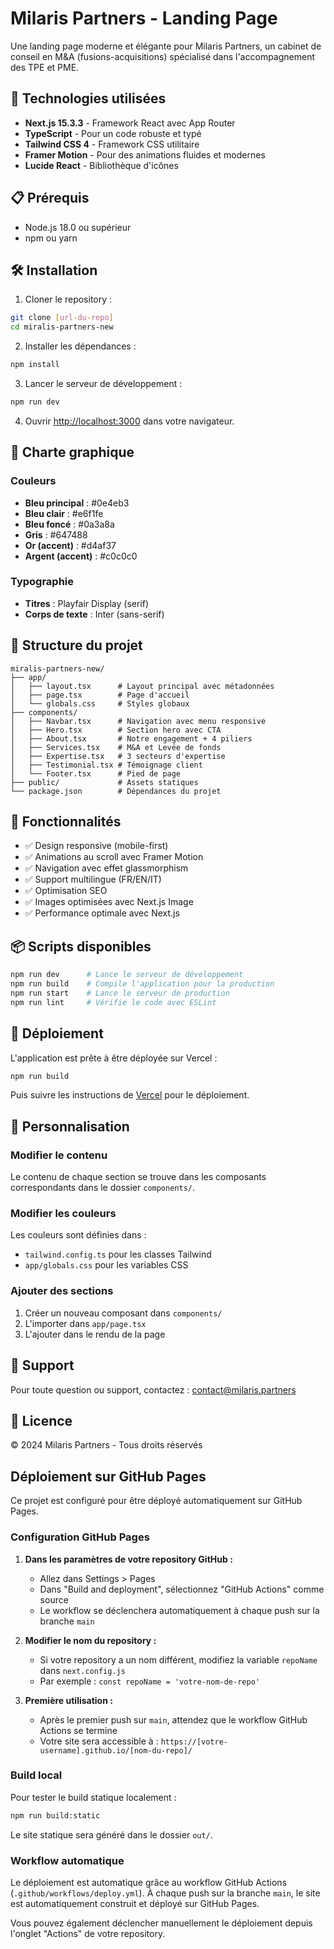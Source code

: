 # Milaris Partners - Landing Page

Une landing page moderne et élégante pour Milaris Partners, un cabinet de conseil en M&A (fusions-acquisitions) spécialisé dans l'accompagnement des TPE et PME.

## 🚀 Technologies utilisées

- **Next.js 15.3.3** - Framework React avec App Router
- **TypeScript** - Pour un code robuste et typé
- **Tailwind CSS 4** - Framework CSS utilitaire
- **Framer Motion** - Pour des animations fluides et modernes
- **Lucide React** - Bibliothèque d'icônes

## 📋 Prérequis

- Node.js 18.0 ou supérieur
- npm ou yarn

## 🛠️ Installation

1. Cloner le repository :
```bash
git clone [url-du-repo]
cd miralis-partners-new
```

2. Installer les dépendances :
```bash
npm install
```

3. Lancer le serveur de développement :
```bash
npm run dev
```

4. Ouvrir [http://localhost:3000](http://localhost:3000) dans votre navigateur.

## 🎨 Charte graphique

### Couleurs
- **Bleu principal** : #0e4eb3
- **Bleu clair** : #e6f1fe
- **Bleu foncé** : #0a3a8a
- **Gris** : #647488
- **Or (accent)** : #d4af37
- **Argent (accent)** : #c0c0c0

### Typographie
- **Titres** : Playfair Display (serif)
- **Corps de texte** : Inter (sans-serif)

## 📁 Structure du projet

```
miralis-partners-new/
├── app/
│   ├── layout.tsx      # Layout principal avec métadonnées
│   ├── page.tsx        # Page d'accueil
│   └── globals.css     # Styles globaux
├── components/
│   ├── Navbar.tsx      # Navigation avec menu responsive
│   ├── Hero.tsx        # Section hero avec CTA
│   ├── About.tsx       # Notre engagement + 4 piliers
│   ├── Services.tsx    # M&A et Levée de fonds
│   ├── Expertise.tsx   # 3 secteurs d'expertise
│   ├── Testimonial.tsx # Témoignage client
│   └── Footer.tsx      # Pied de page
├── public/             # Assets statiques
└── package.json        # Dépendances du projet
```

## 🌟 Fonctionnalités

- ✅ Design responsive (mobile-first)
- ✅ Animations au scroll avec Framer Motion
- ✅ Navigation avec effet glassmorphism
- ✅ Support multilingue (FR/EN/IT)
- ✅ Optimisation SEO
- ✅ Images optimisées avec Next.js Image
- ✅ Performance optimale avec Next.js

## 📦 Scripts disponibles

```bash
npm run dev      # Lance le serveur de développement
npm run build    # Compile l'application pour la production
npm run start    # Lance le serveur de production
npm run lint     # Vérifie le code avec ESLint
```

## 🚀 Déploiement

L'application est prête à être déployée sur Vercel :

```bash
npm run build
```

Puis suivre les instructions de [Vercel](https://vercel.com/docs) pour le déploiement.

## 📝 Personnalisation

### Modifier le contenu
Le contenu de chaque section se trouve dans les composants correspondants dans le dossier `components/`.

### Modifier les couleurs
Les couleurs sont définies dans :
- `tailwind.config.ts` pour les classes Tailwind
- `app/globals.css` pour les variables CSS

### Ajouter des sections
1. Créer un nouveau composant dans `components/`
2. L'importer dans `app/page.tsx`
3. L'ajouter dans le rendu de la page

## 🤝 Support

Pour toute question ou support, contactez : contact@milaris.partners

## 📄 Licence

© 2024 Milaris Partners - Tous droits réservés

## Déploiement sur GitHub Pages

Ce projet est configuré pour être déployé automatiquement sur GitHub Pages.

### Configuration GitHub Pages

1. **Dans les paramètres de votre repository GitHub :**
   - Allez dans Settings > Pages
   - Dans "Build and deployment", sélectionnez "GitHub Actions" comme source
   - Le workflow se déclenchera automatiquement à chaque push sur la branche `main`

2. **Modifier le nom du repository :**
   - Si votre repository a un nom différent, modifiez la variable `repoName` dans `next.config.js`
   - Par exemple : `const repoName = 'votre-nom-de-repo'`

3. **Première utilisation :**
   - Après le premier push sur `main`, attendez que le workflow GitHub Actions se termine
   - Votre site sera accessible à : `https://[votre-username].github.io/[nom-du-repo]/`

### Build local

Pour tester le build statique localement :

```bash
npm run build:static
```

Le site statique sera généré dans le dossier `out/`.

### Workflow automatique

Le déploiement est automatique grâce au workflow GitHub Actions (`.github/workflows/deploy.yml`). 
À chaque push sur la branche `main`, le site est automatiquement construit et déployé sur GitHub Pages.

Vous pouvez également déclencher manuellement le déploiement depuis l'onglet "Actions" de votre repository.
